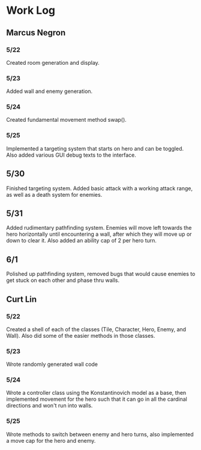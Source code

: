 # Work Log

## Marcus Negron

### 5/22

Created room generation and display.

### 5/23

Added wall and enemy generation.

### 5/24

Created fundamental movement method swap().

### 5/25

Implemented a targeting system that starts on hero and can be toggled. Also added various GUI debug texts to the interface.

## 5/30

Finished targeting system. Added basic attack with a working attack range, as well as a death system for enemies.

## 5/31

Added rudimentary pathfinding system. Enemies will move left towards the hero horizontally until encountering a wall, after which they will move up or down to clear it. Also added an ability cap of 2 per hero turn.

## 6/1

Polished up pathfinding system, removed bugs that would cause enemies to get stuck on each other and phase thru walls.

## Curt Lin

### 5/22

Created a shell of each of the classes (Tile, Character, Hero, Enemy, and Wall). Also did some of the easier methods in those classes.

### 5/23

Wrote randomly generated wall code

### 5/24

Wrote a controller class using the Konstantinovich model as a base, then implemented movement for the hero such that it can go in all the cardinal directions and won't run into walls.

### 5/25

Wrote methods to switch between enemy and hero turns, also implemented a move cap for the hero and enemy.
